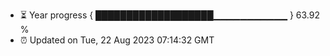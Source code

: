 - ⏳ Year progress { ███████████████████▁▁▁▁▁▁▁▁▁▁▁ } 63.92 %
- ⏰ Updated on Tue, 22 Aug 2023 07:14:32 GMT

